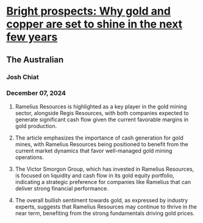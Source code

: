 # [Bright prospects: Why gold and copper are set to shine in the next few years](https://advance.lexis.com/api/document?collection=news&id=urn:contentItem:6DKG-S8M1-JD3N-52MW-00000-00&context=1519360)
## The Australian
### Josh Chiat
### December 07, 2024

1. Ramelius Resources is highlighted as a key player in the gold mining sector, alongside Regis Resources, with both companies expected to generate significant cash flow given the current favorable margins in gold production.

2. The article emphasizes the importance of cash generation for gold mines, with Ramelius Resources being positioned to benefit from the current market dynamics that favor well-managed gold mining operations.

3. The Victor Smorgon Group, which has invested in Ramelius Resources, is focused on liquidity and cash flow in its gold equity portfolio, indicating a strategic preference for companies like Ramelius that can deliver strong financial performance.

4. The overall bullish sentiment towards gold, as expressed by industry experts, suggests that Ramelius Resources may continue to thrive in the near term, benefiting from the strong fundamentals driving gold prices.